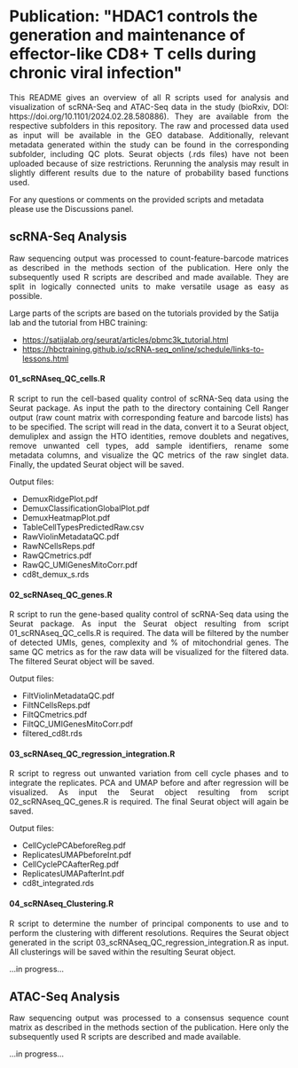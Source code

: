 # Publication: "HDAC1 controls the generation and maintenance of effector-like CD8+ T cells during chronic viral infection"
<p align="justify">
This README gives an overview of all R scripts used for analysis and visualization of scRNA-Seq and ATAC-Seq data in the study (bioRxiv, DOI: https://doi.org/10.1101/2024.02.28.580886). They are available from the respective subfolders in this repository. The raw and processed data used as input will be available in the GEO database. Additionally, relevant metadata generated within the study can be found in the corresponding subfolder, including QC plots. Seurat objects (.rds files) have not been uploaded because of size restrictions. Rerunning the analysis may result in slightly different results due to the nature of probability based functions used. 

For any questions or comments on the provided scripts and metadata please use the Discussions panel.
</p>

## scRNA-Seq Analysis
<p align="justify">
Raw sequencing output was processed to count-feature-barcode matrices as described in the methods section of the publication. Here only the subsequently used R scripts are described and made available. They are split in logically connected units to make versatile usage as easy as possible.

Large parts of the scripts are based on the tutorials provided by the Satija lab and the tutorial from HBC training: </p>
* https://satijalab.org/seurat/articles/pbmc3k_tutorial.html
* https://hbctraining.github.io/scRNA-seq_online/schedule/links-to-lessons.html

#### 01_scRNAseq_QC_cells.R
<p align="justify">
R script to run the cell-based quality control of scRNA-Seq data using the Seurat package. As input the path to the directory containing Cell Ranger output (raw count matrix with corresponding feature and barcode lists) has to be specified. The script will read in the data, convert it to a Seurat object, demuliplex and assign the HTO identities, remove doublets and negatives, remove unwanted cell types, add sample identifiers, rename some metadata columns, and visualize the QC metrics of the raw singlet data. Finally, the updated Seurat object will be saved.

Output files: </p>
* DemuxRidgePlot.pdf
* DemuxClassificationGlobalPlot.pdf
* DemuxHeatmapPlot.pdf
* TableCellTypesPredictedRaw.csv
* RawViolinMetadataQC.pdf
* RawNCellsReps.pdf
* RawQCmetrics.pdf
* RawQC_UMIGenesMitoCorr.pdf
* cd8t_demux_s.rds

#### 02_scRNAseq_QC_genes.R
<p align="justify">
R script to run the gene-based quality control of scRNA-Seq data using the Seurat package. As input the Seurat object resulting from script 01_scRNAseq_QC_cells.R is required. The data will be filtered by the number of detected UMIs, genes, complexity and % of mitochondrial genes. The same QC metrics as for the raw data will be visualized for the filtered data. The filtered Seurat object will be saved.

Output files: </p>
* FiltViolinMetadataQC.pdf
* FiltNCellsReps.pdf
* FiltQCmetrics.pdf
* FiltQC_UMIGenesMitoCorr.pdf
* filtered_cd8t.rds

#### 03_scRNAseq_QC_regression_integration.R
<p align="justify">
R script to regress out unwanted variation from cell cycle phases and to integrate the replicates. PCA and UMAP before and after regression will be visualized. As input the Seurat object resulting from script 02_scRNAseq_QC_genes.R is required. The final Seurat object will again be saved.

Output files: </p>
* CellCyclePCAbeforeReg.pdf
* ReplicatesUMAPbeforeInt.pdf
* CellCyclePCAafterReg.pdf
* ReplicatesUMAPafterInt.pdf
* cd8t_integrated.rds

#### 04_scRNAseq_Clustering.R
<p align="justify">
R script to determine the number of principal components to use and to perform the clustering with different resolutions. Requires the Seurat object generated in the script 03_scRNAseq_QC_regression_integration.R as input. All clusterings will be saved within the resulting Seurat object.
</p>

...in progress...

## ATAC-Seq Analysis
<p align="justify">
Raw sequencing output was processed to a consensus sequence count matrix as described in the methods section of the publication. Here only the subsequently used R scripts are described and made available.
</p>

...in progress...
